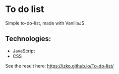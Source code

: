 # To do list

Simple to-do-list, made with VanillaJS.

## Technologies:
* JavaScript
* CSS

See the result here: https://izko.github.io/To-do-list/
